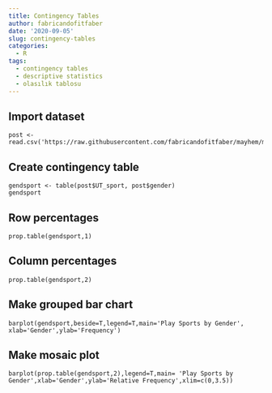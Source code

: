 ```yaml
---
title: Contingency Tables
author: fabricandofitfaber
date: '2020-09-05'
slug: contingency-tables
categories:
  - R
tags:
  - contingency tables
  - descriptive statistics
  - olasılık tablosu
---
```


## Import dataset
```{r}
post <- read.csv('https://raw.githubusercontent.com/fabricandofitfaber/mayhem/master/data/PostSurvey.csv')
```

## Create contingency table
```{r}
gendsport <- table(post$UT_sport, post$gender)
gendsport
```

## Row percentages
```{r}
prop.table(gendsport,1)
```

## Column percentages
```{r}
prop.table(gendsport,2)
```

## Make grouped bar chart
```{r}
barplot(gendsport,beside=T,legend=T,main='Play Sports by Gender', xlab='Gender',ylab='Frequency')
```

## Make mosaic plot
```{r}
barplot(prop.table(gendsport,2),legend=T,main= 'Play Sports by Gender',xlab='Gender',ylab='Relative Frequency',xlim=c(0,3.5))
```